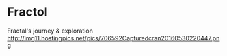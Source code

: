 # Fractol
Fractal's journey & exploration
http://img11.hostingpics.net/pics/706592Capturedcran20160530220447.png
